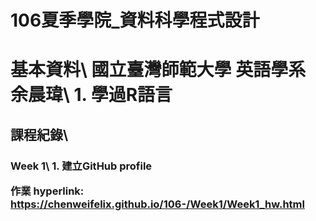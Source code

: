 # 106夏季學院_資料科學程式設計
<h1>基本資料\
國立臺灣師範大學  英語學系  余晨瑋\
	1. 學過R語言

<h2>課程紀錄\
<h3>Week 1\
	1. 建立GitHub profile

作業
hyperlink: https://chenweifelix.github.io/106-/Week1/Week1_hw.html

